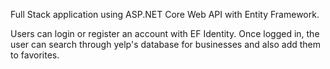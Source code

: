 Full Stack application using ASP.NET Core Web API with Entity Framework.

Users can login or register an account with EF Identity. Once logged in, the user can search through yelp's
database for businesses and also add them to favorites.
